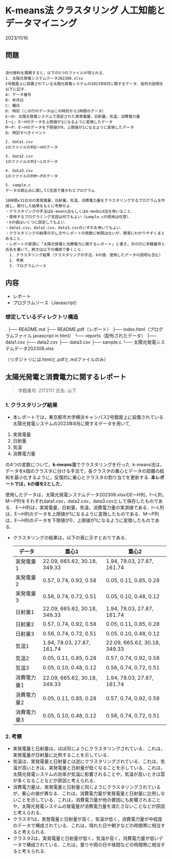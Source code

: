# K-means法 クラスタリング 人工知能とデータマイニング

2023/11/16

## 問題

``` 

添付資料を展開すると，以下の5つのファイルが得られる．
1. 太陽光発電システムデータ202308.xlsx
2号館屋上に設置されている太陽光発電システムの2023年8月に関するデータ．各列の説明を以下に記す．
A: データ番号
B: 年月日
C: 曜日
D: 時刻（この行のデータはこの時刻から1時間のデータ）
E～H: 太陽光発電システムで測定された実発電量，日射量，気温，消費電力量
I～L: E～Hのデータを上限値が1になるように変換したデータ
M～P: E～Hのデータを下限値が0，上限値が1になるように変換したデータ
Q: 特記すべきイベント

2. data1.csv
1のファイルの列E～Hのデータ

3. data2.csv
1のファイルの列I～Lのデータ

4. data3.csv
1のファイルの列M～Pのデータ

5. sample.c
データの読込みに関してC言語で書かれたプログラム

18時間×31日分の実発電量，日射量，気温，消費電力量をクラスタリングするプログラムを作成し，実行した結果をもとに考察せよ．
・クラスタリングの手法はk-means法もしくはk-medoid法を用いること．
・使用するプログラミング言語は何でもよい（sample.cの使用は任意）．
・kの値はいくつに設定してもよい．
・data1.csv，data2.csv，data3.csvのいずれを用いてもよい．
・クラスタリングの結果の示し方やレポートの枚数に制限はないが，簡潔にわかりやすくまとめること．
・レポートの冒頭に「太陽光発電と消費電力に関するレポート」と書き，次の行に学籍番号と氏名を書いて，続きは以下の構成で書くこと．
　1. クラスタリング結果（クラスタリングの手法，kの値，使用したデータの説明も含む）
　2. 考察
　3. プログラムソース

```

## 内容

* レポート
* プログラムソース（Javascript）

### 想定しているディレクトリ構造

.
├── README.md
├── README.pdf（レポート）
├── index.html（プログラムファイル javascript in html）
└── reports（配布されたデータ）
    ├── data1.csv
    ├── data2.csv
    ├── data3.csv
    ├── sample.c
    └── 太陽光発電システムデータ202308.xlsx

（リポジトリには.htmlと.pdfと.mdファイルのみ）

## 太陽光発電と消費電力に関するレポート

> 学籍番号: 2172117
> 氏名: 山下

### 1. クラスタリング結果

* 本レポートでは，東京都市大学横浜キャンパス2号館屋上に設置されている太陽光発電システムの2023年8月に関するデータを用いて,

1. 実発電量
2. 日射量
3. 気温
4. 消費電力量

の4つの変数について，**k-means法**でクラスタリングを行った. k-means法は，データをk個のクラスタに分ける手法で，各クラスタの重心とデータの距離の総和を最小化するように，反復的に重心とクラスタの割り当てを更新する.
**本レポートでは，kの値を2とした．**

使用したデータは，太陽光発電システムデータ202308.xlsxのE～H列，I～L列，M～P列をそれぞれdata1.csv，data2.csv，data3.csvとして保存したものである．
E～H列は，実発電量，日射量，気温，消費電力量の実測値である．I～L列は，E～H列のデータを上限値が1になるように変換したものである．M～P列は，E～H列のデータを下限値が0，上限値が1になるように変換したものである．

* クラスタリングの結果は，以下の表に示すとおりである．

    | データ | 重心1 | 重心2 |
    | --- | --- | --- |
    | 実発電量1 | 22.09, 665.62, 30.18, 349.33 | 1.94, 78.03, 27.87, 161.74 |
    | 実発電量2 | 0.57, 0.74, 0.92, 0.58 | 0.05, 0.11, 0.85, 0.28 |
    | 実発電量3 | 0.56, 0.74, 0.72, 0.51 | 0.05, 0.10, 0.48, 0.12 |
    | 日射量1 | 22.09, 665.62, 30.18, 349.33 | 1.94, 78.03, 27.87, 161.74 |
    | 日射量2 | 0.57, 0.74, 0.92, 0.58 | 0.05, 0.11, 0.85, 0.28 |
    | 日射量3 | 0.56, 0.74, 0.72, 0.51 | 0.05, 0.10, 0.48, 0.12 |
    | 気温1 | 1.94, 78.03, 27.87, 161.74 | 22.09, 665.62, 30.18, 349.33 |
    | 気温2 | 0.05, 0.11, 0.85, 0.28 | 0.57, 0.74, 0.92, 0.58 |
    | 気温3 | 0.05, 0.10, 0.48, 0.12 | 0.56, 0.74, 0.72, 0.51 |
    | 消費電力量1 | 22.09, 665.62, 30.18, 349.33 | 1.94, 78.03, 27.87, 161.74 |
    | 消費電力量2 | 0.05, 0.11, 0.85, 0.28 | 0.57, 0.74, 0.92, 0.58 |
    | 消費電力量3 | 0.05, 0.10, 0.48, 0.12 | 0.56, 0.74, 0.72, 0.51 |

### 2. 考察

* 実発電量と日射量は，ほぼ同じようにクラスタリングされている．これは，実発電量が日射量に比例することを示している．
* 気温は，実発電量と日射量とは逆にクラスタリングされている．これは，気温が高いときは，実発電量と日射量が低くなることを示している．これは，太陽光発電システムの効率が気温に影響されることや，気温が高いときは雲が多くなることなどが原因と考えられる．
* 消費電力量は，実発電量と日射量と同じようにクラスタリングされているが，重心の値が異なる．これは，消費電力量が実発電量と日射量に比例しないことを示している．これは，消費電力量が他の要因にも影響されることや，太陽光発電システムの発電量が消費電力量を満たさないことなどが原因と考えられる．
* クラスタ1は，実発電量と日射量が高く，気温が低く，消費電力量が中程度のデータで構成されている．これは，晴れた日や朝夕などの時間帯に相当すると考えられる．
* クラスタ2は，実発電量と日射量が低く，気温が高く，消費電力量が低いデータで構成されている．これは，曇りや雨の日や昼間などの時間帯に相当すると考えられる.